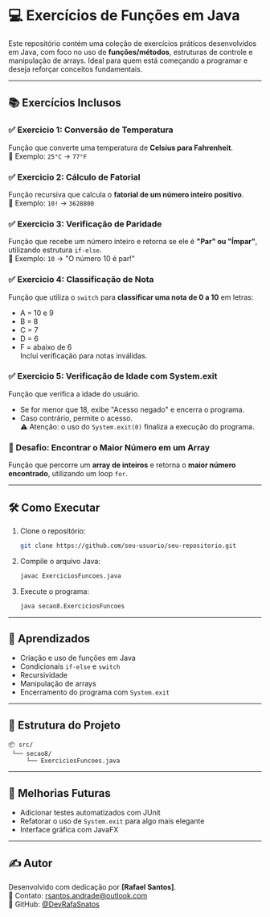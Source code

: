 
# 💻 Exercícios de Funções em Java

Este repositório contém uma coleção de exercícios práticos desenvolvidos em Java, com foco no uso de **funções/métodos**, estruturas de controle e manipulação de arrays. Ideal para quem está começando a programar e deseja reforçar conceitos fundamentais.

---

## 📚 Exercícios Inclusos

### ✅ Exercicio 1: Conversão de Temperatura
Função que converte uma temperatura de **Celsius para Fahrenheit**.  
🧪 Exemplo: `25°C` → `77°F`

### ✅ Exercicio 2: Cálculo de Fatorial
Função recursiva que calcula o **fatorial de um número inteiro positivo**.  
🧪 Exemplo: `10!` → `3628800`

### ✅ Exercicio 3: Verificação de Paridade
Função que recebe um número inteiro e retorna se ele é **"Par" ou "Ímpar"**, utilizando estrutura `if-else`.  
🧪 Exemplo: `10` → "O número 10 é par!"

### ✅ Exercicio 4: Classificação de Nota
Função que utiliza o `switch` para **classificar uma nota de 0 a 10** em letras:  
- A = 10 e 9  
- B = 8  
- C = 7  
- D = 6  
- F = abaixo de 6  
Inclui verificação para notas inválidas.

### ✅ Exercicio 5: Verificação de Idade com System.exit
Função que verifica a idade do usuário.  
- Se for menor que 18, exibe "Acesso negado" e encerra o programa.  
- Caso contrário, permite o acesso.  
⚠️ Atenção: o uso do `System.exit(0)` finaliza a execução do programa.

### 🚀 Desafio: Encontrar o Maior Número em um Array
Função que percorre um **array de inteiros** e retorna o **maior número encontrado**, utilizando um loop `for`.

---

## 🛠️ Como Executar

1. Clone o repositório:
   ```bash
   git clone https://github.com/seu-usuario/seu-repositorio.git
   ```

2. Compile o arquivo Java:
   ```bash
   javac ExerciciosFuncoes.java
   ```

3. Execute o programa:
   ```bash
   java secao8.ExerciciosFuncoes
   ```

---

## 🧠 Aprendizados

- Criação e uso de funções em Java
- Condicionais `if-else` e `switch`
- Recursividade
- Manipulação de arrays
- Encerramento do programa com `System.exit`

---

## 📁 Estrutura do Projeto

```
📦 src/
 └── secao8/
     └── ExerciciosFuncoes.java
```

---

## 🚧 Melhorias Futuras

- Adicionar testes automatizados com JUnit
- Refatorar o uso de `System.exit` para algo mais elegante
- Interface gráfica com JavaFX

---

## ✍️ Autor

Desenvolvido com dedicação por **[Rafael Santos]**.  
📧 Contato: rsantos.andrade@outlook.com  
🔗 GitHub: [@DevRafaSnatos](https://github.com/DevRafaSantos)
